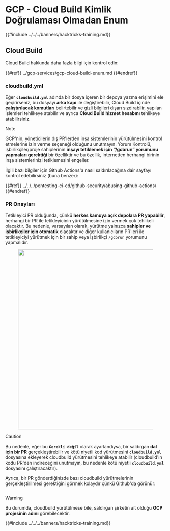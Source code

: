 # GCP - Cloud Build Kimlik Doğrulaması Olmadan Enum

{{#include ../../../banners/hacktricks-training.md}}

## Cloud Build

Cloud Build hakkında daha fazla bilgi için kontrol edin:

{{#ref}}
../gcp-services/gcp-cloud-build-enum.md
{{#endref}}

### cloudbuild.yml

Eğer **`cloudbuild.yml`** adında bir dosya içeren bir depoya yazma erişimini ele geçirirseniz, bu dosyayı **arka kapı** ile değiştirebilir, Cloud Build içinde **çalıştırılacak komutları** belirtebilir ve gizli bilgileri dışarı sızdırabilir, yapılan işlemleri tehlikeye atabilir ve ayrıca **Cloud Build hizmet hesabını** tehlikeye atabilirsiniz.

> [!NOTE]
> GCP'nin, yöneticilerin dış PR'lerden inşa sistemlerinin yürütülmesini kontrol etmelerine izin verme seçeneği olduğunu unutmayın. Yorum Kontrolü, işbirlikçiler/proje sahiplerinin **inşayı tetiklemek için “/gcbrun” yorumunu yapmaları gerektiği** bir özelliktir ve bu özellik, internetten herhangi birinin inşa sistemlerinizi tetiklemesini engeller.

İlgili bazı bilgiler için Github Actions'a nasıl saldırılacağına dair sayfayı kontrol edebilirsiniz (buna benzer):

{{#ref}}
../../../pentesting-ci-cd/github-security/abusing-github-actions/
{{#endref}}

### PR Onayları

Tetikleyici PR olduğunda, çünkü **herkes kamuya açık depolara PR yapabilir**, herhangi bir PR ile tetikleyicinin yürütülmesine izin vermek çok tehlikeli olacaktır. Bu nedenle, varsayılan olarak, yürütme yalnızca **sahipler ve işbirlikçiler için otomatik** olacaktır ve diğer kullanıcıların PR'leri ile tetikleyiciyi yürütmek için bir sahip veya işbirlikçi `/gcbrun` yorumunu yapmalıdır.

<figure><img src="../../../images/image (339).png" alt="" width="563"><figcaption></figcaption></figure>

> [!CAUTION]
> Bu nedenle, eğer bu **`Gerekli değil`** olarak ayarlandıysa, bir saldırgan **dal için bir PR** gerçekleştirebilir ve kötü niyetli kod yürütmesini **`cloudbuild.yml`** dosyasına ekleyerek cloudbuild yürütmesini tehlikeye atabilir (cloudbuild'in kodu PR'den indireceğini unutmayın, bu nedenle kötü niyetli **`cloudbuild.yml`** dosyasını çalıştıracaktır).

Ayrıca, bir PR gönderdiğinizde bazı cloudbuild yürütmelerinin gerçekleştirilmesi gerektiğini görmek kolaydır çünkü Github'da görünür:

<figure><img src="../../../images/image (340).png" alt=""><figcaption></figcaption></figure>

> [!WARNING]
> Bu durumda, cloudbuild yürütülmese bile, saldırgan şirketin ait olduğu **GCP projesinin adını** görebilecektir.

{{#include ../../../banners/hacktricks-training.md}}
